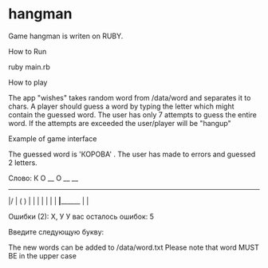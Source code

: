 # hangman
Game hangman is writen on RUBY. 

How to Run 

ruby main.rb


How to play 

The app "wishes" takes random word from /data/word and separates it to chars. A player should guess
a word by typing the letter which might contain the guessed word. The user has only 7 attempts to guess
the entire word. If the attempts are exceeded the user/player will be "hangup"

Example of game interface

The guessed word is 'КОРОВА' . The user has made to errors  and guessed 2 letters. 

Слово: К О __ О __ __
_______
|/
|     ( )
|      |
|
|
|
|
|
__|________
|         |

Ошибки (2): Х, У
У вас осталось ошибок: 5

Введите следующую букву:


The new words can be added to /data/word.txt
Please note that word MUST BE in the upper case 